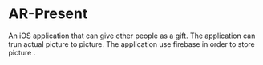 # AR-Present

An iOS application that can give other people as a gift. The application can trun actual picture to picture.
The application use firebase in order to store picture .
